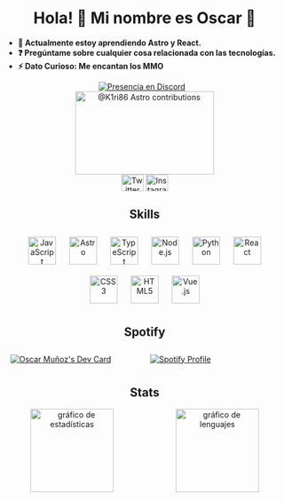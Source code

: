 <div align="center">
  <h1>Hola! 👋 Mi nombre es Oscar 🚀</h1>
</div>

- **🌱 Actualmente estoy aprendiendo Astro y React.**
- **❓ Pregúntame sobre cualquier cosa relacionada con las tecnologías.**
- **⚡ Dato Curioso: Me encantan los MMO**

<div align="center">
  <a href="https://discord.com/users/275930607702245376" style="display: inline-block; width: 250px; margin-right: 10px;">
    <img src="https://lanyard-profile-readme.vercel.app/api/275930607702245376?theme=dark&animated=false&borderRadius=30px&idleMessage=Probably%20doing%20something%20else..." alt="Presencia en Discord" />
  </a>
  <a href="https://astro.badg.es/contributor/K1ri86/" style="display: inline-block; width: 250px;">
    <img src="https://astro.badg.es/v2/contributor/K1ri86.svg" alt="@K1ri86 Astro contributions" width="250" height="150">
  </a>
</div>

<div align="center">
  <a href="https://twitter.com/k1ri86" target="_blank"><img align="center" src="https://raw.githubusercontent.com/rahuldkjain/github-profile-readme-generator/master/src/images/icons/Social/twitter.svg" alt="Twitter" height="30" width="40" /></a>
  <a href="https://instagram.com/k1ri86" target="_blank"><img align="center" src="https://raw.githubusercontent.com/rahuldkjain/github-profile-readme-generator/master/src/images/icons/Social/instagram.svg" alt="Instagram" height="30" width="40" /></a>
</div>

<div align="center">
  <h2><strong>Skills</strong></h2>
</div>

<div align="center">
<a href="https://www.javascript.com/" target="_blank"><img style="margin: 10px" src="https://profilinator.rishav.dev/skills-assets/javascript-original.svg" alt="JavaScript" height="50" /></a>
<a href="https://www.astro.build/" target="_blank"><img style="margin: 10px" src="https://profilinator.rishav.dev/skills-assets/astro.svg" alt="Astro" height="50" /></a>
<a href="https://www.typescriptlang.org/" target="_blank"><img style="margin: 10px" src="https://profilinator.rishav.dev/skills-assets/typescript-original.svg" alt="TypeScript" height="50" /></a>
<a href="https://nodejs.org/" target="_blank"><img style="margin: 10px" src="https://profilinator.rishav.dev/skills-assets/nodejs-original-wordmark.svg" alt="Node.js" height="50" /></a>
<a href="https://www.python.org/" target="_blank"><img style="margin: 10px" src="https://profilinator.rishav.dev/skills-assets/python-original.svg" alt="Python" height="50" /></a>  
<a href="https://reactjs.org/" target="_blank"><img style="margin: 10px" src="https://profilinator.rishav.dev/skills-assets/react-original-wordmark.svg" alt="React" height="50" /></a>  
<a href="https://www.w3schools.com/css/" target="_blank"><img style="margin: 10px" src="https://profilinator.rishav.dev/skills-assets/css3-original-wordmark.svg" alt="CSS3" height="50" /></a>  
<a href="https://en.wikipedia.org/wiki/HTML5" target="_blank"><img style="margin: 10px" src="https://profilinator.rishav.dev/skills-assets/html5-original-wordmark.svg" alt="HTML5" height="50" /></a>      
<a href="https://vuejs.org/" target="_blank"><img style="margin: 10px" src="https://profilinator.rishav.dev/skills-assets/vuejs-original-wordmark.svg" alt="Vue.js" height="50" /></a>  
</div>

<div align="center">
  <h2><strong>Spotify</strong></h2>
</div>

<div style="display: flex;">
    <div style="flex: 1; margin: 10px; flex-basis: 50%;">
        <a href="https://app.daily.dev/kiri86">
            <img src="https://api.daily.dev/devcards/3363cd3cabe94494b5133d3e77c59915.png?r=qdf" alt="Oscar Muñoz's Dev Card"/>
        </a>
    </div>
    <div style="flex: 1; margin: 10px; flex-basis: 50%;">
        <a href="https://spotify-github-profile.vercel.app/api/view?uid=ztcgm0hcyxa1w2w6xaueqsoj9&redirect=true">
            <img src="https://spotify-github-profile.vercel.app/api/view?uid=ztcgm0hcyxa1w2w6xaueqsoj9&cover_image=true&theme=default&show_offline=false&background_color=121212&interchange=true&bar_color=53b14f&bar_color_cover=true" alt="Spotify Profile"/>
        </a>
    </div>
</div>

<div align="center">
  <h2><strong>Stats</strong></h2>
</div> 

<div align="center" style="display: flex; justify-content: center; align-items: center;">
  <div style="flex: 1; text-align: center;">
    <img src="https://github-readme-stats.vercel.app/api?username=k1ri86&hide_title=false&hide_rank=false&show_icons=true&include_all_commits=true&count_private=true&disable_animations=false&theme=dracula&locale=en&hide_border=false" height="150" alt="gráfico de estadísticas" />
  </div>
  <div style="flex: 1; text-align: center; padding-left: 20px;"> <!-- Añadí un espacio entre los paneles -->
    <img src="https://github-readme-stats.vercel.app/api/top-langs?username=k1ri86&locale=en&hide_title=false&layout=compact&card_width=320&langs_count=5&theme=dracula&hide_border=false" height="150" alt="gráfico de lenguajes" />
  </div>
</div>
